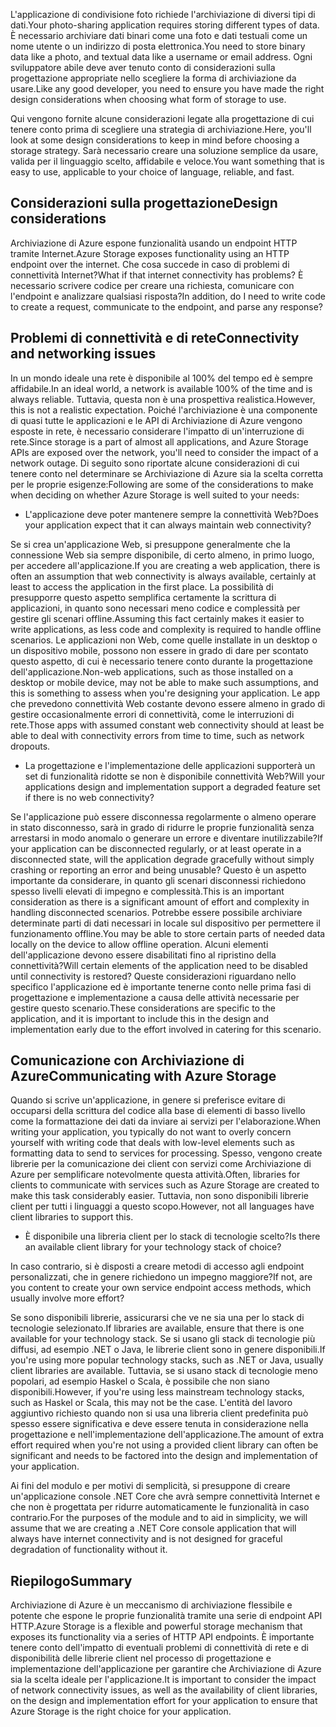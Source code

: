 <span data-ttu-id="09e3e-101">L'applicazione di condivisione foto richiede l'archiviazione di diversi tipi di dati.</span><span class="sxs-lookup"><span data-stu-id="09e3e-101">Your photo-sharing application requires storing different types of data.</span></span> <span data-ttu-id="09e3e-102">È necessario archiviare dati binari come una foto e dati testuali come un nome utente o un indirizzo di posta elettronica.</span><span class="sxs-lookup"><span data-stu-id="09e3e-102">You need to store binary data like a photo, and textual data like a username or email address.</span></span> <span data-ttu-id="09e3e-103">Ogni sviluppatore abile deve aver tenuto conto di considerazioni sulla progettazione appropriate nello scegliere la forma di archiviazione da usare.</span><span class="sxs-lookup"><span data-stu-id="09e3e-103">Like any good developer, you need to ensure you have made the right design considerations when choosing what form of storage to use.</span></span>

<span data-ttu-id="09e3e-104">Qui vengono fornite alcune considerazioni legate alla progettazione di cui tenere conto prima di scegliere una strategia di archiviazione.</span><span class="sxs-lookup"><span data-stu-id="09e3e-104">Here, you'll look at some design considerations to keep in mind before choosing a storage strategy.</span></span> <span data-ttu-id="09e3e-105">Sarà necessario creare una soluzione semplice da usare, valida per il linguaggio scelto, affidabile e veloce.</span><span class="sxs-lookup"><span data-stu-id="09e3e-105">You want something that is easy to use, applicable to your choice of language, reliable, and fast.</span></span>

## <a name="design-considerations"></a><span data-ttu-id="09e3e-106">Considerazioni sulla progettazione</span><span class="sxs-lookup"><span data-stu-id="09e3e-106">Design considerations</span></span>

<span data-ttu-id="09e3e-107">Archiviazione di Azure espone funzionalità usando un endpoint HTTP tramite Internet.</span><span class="sxs-lookup"><span data-stu-id="09e3e-107">Azure Storage exposes functionality using an HTTP endpoint over the internet.</span></span> <span data-ttu-id="09e3e-108">Che cosa succede in caso di problemi di connettività Internet?</span><span class="sxs-lookup"><span data-stu-id="09e3e-108">What if that internet connectivity has problems?</span></span> <span data-ttu-id="09e3e-109">È necessario scrivere codice per creare una richiesta, comunicare con l'endpoint e analizzare qualsiasi risposta?</span><span class="sxs-lookup"><span data-stu-id="09e3e-109">In addition, do I need to write code to create a request, communicate to the endpoint, and parse any response?</span></span>

## <a name="connectivity-and-networking-issues"></a><span data-ttu-id="09e3e-110">Problemi di connettività e di rete</span><span class="sxs-lookup"><span data-stu-id="09e3e-110">Connectivity and networking issues</span></span>

<span data-ttu-id="09e3e-111">In un mondo ideale una rete è disponibile al 100% del tempo ed è sempre affidabile.</span><span class="sxs-lookup"><span data-stu-id="09e3e-111">In an ideal world, a network is available 100% of the time and is always reliable.</span></span> <span data-ttu-id="09e3e-112">Tuttavia, questa non è una prospettiva realistica.</span><span class="sxs-lookup"><span data-stu-id="09e3e-112">However, this is not a realistic expectation.</span></span> <span data-ttu-id="09e3e-113">Poiché l'archiviazione è una componente di quasi tutte le applicazioni e le API di Archiviazione di Azure vengono esposte in rete, è necessario considerare l'impatto di un'interruzione di rete.</span><span class="sxs-lookup"><span data-stu-id="09e3e-113">Since storage is a part of almost all applications, and Azure Storage APIs are exposed over the network, you'll need to consider the impact of a network outage.</span></span> <span data-ttu-id="09e3e-114">Di seguito sono riportate alcune considerazioni di cui tenere conto nel determinare se Archiviazione di Azure sia la scelta corretta per le proprie esigenze:</span><span class="sxs-lookup"><span data-stu-id="09e3e-114">Following are some of the considerations to make when deciding on whether Azure Storage is well suited to your needs:</span></span>

* <span data-ttu-id="09e3e-115">L'applicazione deve poter mantenere sempre la connettività Web?</span><span class="sxs-lookup"><span data-stu-id="09e3e-115">Does your application expect that it can always maintain web connectivity?</span></span>

<span data-ttu-id="09e3e-116">Se si crea un'applicazione Web, si presuppone generalmente che la connessione Web sia sempre disponibile, di certo almeno, in primo luogo, per accedere all'applicazione.</span><span class="sxs-lookup"><span data-stu-id="09e3e-116">If you are creating a web application, there is often an assumption that web connectivity is always available, certainly at least to access the application in the first place.</span></span> <span data-ttu-id="09e3e-117">La possibilità di presupporre questo aspetto semplifica certamente la scrittura di applicazioni, in quanto sono necessari meno codice e complessità per gestire gli scenari offline.</span><span class="sxs-lookup"><span data-stu-id="09e3e-117">Assuming this fact certainly makes it easier to write applications, as less code and complexity is required to handle offline scenarios.</span></span> <span data-ttu-id="09e3e-118">Le applicazioni non Web, come quelle installate in un desktop o un dispositivo mobile, possono non essere in grado di dare per scontato questo aspetto, di cui è necessario tenere conto durante la progettazione dell'applicazione.</span><span class="sxs-lookup"><span data-stu-id="09e3e-118">Non-web applications, such as those installed on a desktop or mobile device, may not be able to make such assumptions, and this is something to assess when you're designing your application.</span></span> <span data-ttu-id="09e3e-119">Le app che prevedono connettività Web costante devono essere almeno in grado di gestire occasionalmente errori di connettività, come le interruzioni di rete.</span><span class="sxs-lookup"><span data-stu-id="09e3e-119">Those apps with assumed constant web connectivity should at least be able to deal with connectivity errors from time to time, such as network dropouts.</span></span>

* <span data-ttu-id="09e3e-120">La progettazione e l'implementazione delle applicazioni supporterà un set di funzionalità ridotte se non è disponibile connettività Web?</span><span class="sxs-lookup"><span data-stu-id="09e3e-120">Will your applications design and implementation support a degraded feature set if there is no web connectivity?</span></span>

<span data-ttu-id="09e3e-121">Se l'applicazione può essere disconnessa regolarmente o almeno operare in stato disconnesso, sarà in grado di ridurre le proprie funzionalità senza arrestarsi in modo anomalo o generare un errore e diventare inutilizzabile?</span><span class="sxs-lookup"><span data-stu-id="09e3e-121">If your application can be disconnected regularly, or at least operate in a disconnected state, will the application degrade gracefully without simply crashing or reporting an error and being unusable?</span></span> <span data-ttu-id="09e3e-122">Questo è un aspetto importante da considerare, in quanto gli scenari disconnessi richiedono spesso livelli elevati di impegno e complessità.</span><span class="sxs-lookup"><span data-stu-id="09e3e-122">This is an important consideration as there is a significant amount of effort and complexity in handling disconnected scenarios.</span></span> <span data-ttu-id="09e3e-123">Potrebbe essere possibile archiviare determinate parti di dati necessari in locale sul dispositivo per permettere il funzionamento offline.</span><span class="sxs-lookup"><span data-stu-id="09e3e-123">You may be able to store certain parts of needed data locally on the device to allow offline operation.</span></span> <span data-ttu-id="09e3e-124">Alcuni elementi dell'applicazione devono essere disabilitati fino al ripristino della connettività?</span><span class="sxs-lookup"><span data-stu-id="09e3e-124">Will certain elements of the application need to be disabled until connectivity is restored?</span></span> <span data-ttu-id="09e3e-125">Queste considerazioni riguardano nello specifico l'applicazione ed è importante tenerne conto nelle prima fasi di progettazione e implementazione a causa delle attività necessarie per gestire questo scenario.</span><span class="sxs-lookup"><span data-stu-id="09e3e-125">These considerations are specific to the application, and it is important to include this in the design and implementation early due to the effort involved in catering for this scenario.</span></span>

## <a name="communicating-with-azure-storage"></a><span data-ttu-id="09e3e-126">Comunicazione con Archiviazione di Azure</span><span class="sxs-lookup"><span data-stu-id="09e3e-126">Communicating with Azure Storage</span></span>

<span data-ttu-id="09e3e-127">Quando si scrive un'applicazione, in genere si preferisce evitare di occuparsi della scrittura del codice alla base di elementi di basso livello come la formattazione dei dati da inviare ai servizi per l'elaborazione.</span><span class="sxs-lookup"><span data-stu-id="09e3e-127">When writing your application, you typically do not want to overly concern yourself with writing code that deals with low-level elements such as formatting data to send to services for processing.</span></span> <span data-ttu-id="09e3e-128">Spesso, vengono create librerie per la comunicazione dei client con servizi come Archiviazione di Azure per semplificare notevolmente questa attività.</span><span class="sxs-lookup"><span data-stu-id="09e3e-128">Often, libraries for clients to communicate with services such as Azure Storage are created to make this task considerably easier.</span></span> <span data-ttu-id="09e3e-129">Tuttavia, non sono disponibili librerie client per tutti i linguaggi a questo scopo.</span><span class="sxs-lookup"><span data-stu-id="09e3e-129">However, not all languages have client libraries to support this.</span></span>

* <span data-ttu-id="09e3e-130">È disponibile una libreria client per lo stack di tecnologie scelto?</span><span class="sxs-lookup"><span data-stu-id="09e3e-130">Is there an available client library for your technology stack of choice?</span></span>

<span data-ttu-id="09e3e-131">In caso contrario, si è disposti a creare metodi di accesso agli endpoint personalizzati, che in genere richiedono un impegno maggiore?</span><span class="sxs-lookup"><span data-stu-id="09e3e-131">If not, are you content to create your own service endpoint access methods, which usually involve more effort?</span></span>

<span data-ttu-id="09e3e-132">Se sono disponibili librerie, assicurarsi che ve ne sia una per lo stack di tecnologie selezionato.</span><span class="sxs-lookup"><span data-stu-id="09e3e-132">If libraries are available, ensure that there is one available for your technology stack.</span></span> <span data-ttu-id="09e3e-133">Se si usano gli stack di tecnologie più diffusi, ad esempio .NET o Java, le librerie client sono in genere disponibili.</span><span class="sxs-lookup"><span data-stu-id="09e3e-133">If you're using more popular technology stacks, such as .NET or Java, usually client libraries are available.</span></span> <span data-ttu-id="09e3e-134">Tuttavia, se si usano stack di tecnologie meno popolari, ad esempio Haskel o Scala, è possibile che non siano disponibili.</span><span class="sxs-lookup"><span data-stu-id="09e3e-134">However, if you're using less mainstream technology stacks, such as Haskel or Scala, this may not be the case.</span></span> <span data-ttu-id="09e3e-135">L'entità del lavoro aggiuntivo richiesto quando non si usa una libreria client predefinita può spesso essere significativa e deve essere tenuta in considerazione nella progettazione e nell'implementazione dell'applicazione.</span><span class="sxs-lookup"><span data-stu-id="09e3e-135">The amount of extra effort required when you're not using a provided client library can often be significant and needs to be factored into the design and implementation of your application.</span></span>

<span data-ttu-id="09e3e-136">Ai fini del modulo e per motivi di semplicità, si presuppone di creare un'applicazione console .NET Core che avrà sempre connettività Internet e che non è progettata per ridurre automaticamente le funzionalità in caso contrario.</span><span class="sxs-lookup"><span data-stu-id="09e3e-136">For the purposes of the module and to aid in simplicity, we will assume that we are creating a .NET Core console application that will always have internet connectivity and is not designed for graceful degradation of functionality without it.</span></span>

## <a name="summary"></a><span data-ttu-id="09e3e-137">Riepilogo</span><span class="sxs-lookup"><span data-stu-id="09e3e-137">Summary</span></span>

<span data-ttu-id="09e3e-138">Archiviazione di Azure è un meccanismo di archiviazione flessibile e potente che espone le proprie funzionalità tramite una serie di endpoint API HTTP.</span><span class="sxs-lookup"><span data-stu-id="09e3e-138">Azure Storage is a flexible and powerful storage mechanism that exposes its functionality via a series of HTTP API endpoints.</span></span> <span data-ttu-id="09e3e-139">È importante tenere conto dell'impatto di eventuali problemi di connettività di rete e di disponibilità delle librerie client nel processo di progettazione e implementazione dell'applicazione per garantire che Archiviazione di Azure sia la scelta ideale per l'applicazione.</span><span class="sxs-lookup"><span data-stu-id="09e3e-139">It is important to consider the impact of network connectivity issues, as well as the availability of client libraries, on the design and implementation effort for your application to ensure that Azure Storage is the right choice for your application.</span></span>

